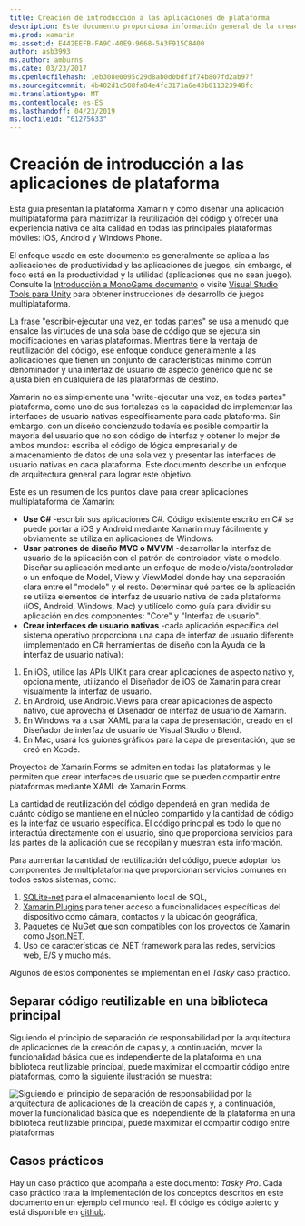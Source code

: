 ```yaml
---
title: Creación de introducción a las aplicaciones de plataforma
description: Este documento proporciona información general de la creación de aplicaciones multiplataforma. Describe el valor de C#, patrones, como MVC y MVVM y las interfaces de usuario nativas de diseño.
ms.prod: xamarin
ms.assetid: E442EEFB-FA9C-40E9-9668-5A3F915C8400
author: asb3993
ms.author: amburns
ms.date: 03/23/2017
ms.openlocfilehash: 1eb308e0095c29d8ab0d0bdf1f74b807fd2ab97f
ms.sourcegitcommit: 4b402d1c508fa84e4fc3171a6e43b811323948fc
ms.translationtype: MT
ms.contentlocale: es-ES
ms.lasthandoff: 04/23/2019
ms.locfileid: "61275633"
---
```

# <a name="building-cross-platform-applications-overview"></a>Creación de introducción a las aplicaciones de plataforma

Esta guía presentan la plataforma Xamarin y cómo diseñar una aplicación multiplataforma para maximizar la reutilización del código y ofrecer una experiencia nativa de alta calidad en todas las principales plataformas móviles: iOS, Android y Windows Phone.

El enfoque usado en este documento es generalmente se aplica a las aplicaciones de productividad y las aplicaciones de juegos, sin embargo, el foco está en la productividad y la utilidad (aplicaciones que no sean juego). Consulte la [Introducción a MonoGame documento](~/graphics-games/monogame/introduction/index.md) o visite [Visual Studio Tools para Unity](https://docs.microsoft.com/visualstudio/cross-platform/visual-studio-tools-for-unity) para obtener instrucciones de desarrollo de juegos multiplataforma.

La frase "escribir-ejecutar una vez, en todas partes" se usa a menudo que ensalce las virtudes de una sola base de código que se ejecuta sin modificaciones en varias plataformas. Mientras tiene la ventaja de reutilización del código, ese enfoque conduce generalmente a las aplicaciones que tienen un conjunto de características mínimo común denominador y una interfaz de usuario de aspecto genérico que no se ajusta bien en cualquiera de las plataformas de destino.

Xamarin no es simplemente una "write-ejecutar una vez, en todas partes" plataforma, como uno de sus fortalezas es la capacidad de implementar las interfaces de usuario nativas específicamente para cada plataforma. Sin embargo, con un diseño concienzudo todavía es posible compartir la mayoría del usuario que no son código de interfaz y obtener lo mejor de ambos mundos: escriba el código de lógica empresarial y de almacenamiento de datos de una sola vez y presentar las interfaces de usuario nativas en cada plataforma. Este documento describe un enfoque de arquitectura general para lograr este objetivo.

Este es un resumen de los puntos clave para crear aplicaciones multiplataforma de Xamarin:

-   **Use C#**  -escribir sus aplicaciones C#. Código existente escrito en C# se puede portar a iOS y Android mediante Xamarin muy fácilmente y obviamente se utiliza en aplicaciones de Windows.
-   **Usar patrones de diseño MVC o MVVM** -desarrollar la interfaz de usuario de la aplicación con el patrón de controlador, vista o modelo. Diseñar su aplicación mediante un enfoque de modelo/vista/controlador o un enfoque de Model, View y ViewModel donde hay una separación clara entre el "modelo" y el resto. Determinar qué partes de la aplicación se utiliza elementos de interfaz de usuario nativa de cada plataforma (iOS, Android, Windows, Mac) y utilícelo como guía para dividir su aplicación en dos componentes: "Core" y "Interfaz de usuario".
-   **Crear interfaces de usuario nativas** -cada aplicación específica del sistema operativo proporciona una capa de interfaz de usuario diferente (implementado en C# herramientas de diseño con la Ayuda de la interfaz de usuario nativa):

1.  En iOS, utilice las APIs UIKit para crear aplicaciones de aspecto nativo y, opcionalmente, utilizando el Diseñador de iOS de Xamarin para crear visualmente la interfaz de usuario.
1.  En Android, use Android.Views para crear aplicaciones de aspecto nativo, que aprovecha el Diseñador de interfaz de usuario de Xamarin.
1.  En Windows va a usar XAML para la capa de presentación, creado en el Diseñador de interfaz de usuario de Visual Studio o Blend.
1.  En Mac, usará los guiones gráficos para la capa de presentación, que se creó en Xcode.

Proyectos de Xamarin.Forms se admiten en todas las plataformas y le permiten que crear interfaces de usuario que se pueden compartir entre plataformas mediante XAML de Xamarin.Forms. 

La cantidad de reutilización del código dependerá en gran medida de cuánto código se mantiene en el núcleo compartido y la cantidad de código es la interfaz de usuario específica. El código principal es todo lo que no interactúa directamente con el usuario, sino que proporciona servicios para las partes de la aplicación que se recopilan y muestran esta información.

Para aumentar la cantidad de reutilización del código, puede adoptar los componentes de multiplataforma que proporcionan servicios comunes en todos estos sistemas, como:

1.   [SQLite-net](https://www.nuget.org/packages/sqlite-net-pcl/) para el almacenamiento local de SQL,
1.   [Xamarin Plugins](https://xamarin.com/plugins) para tener acceso a funcionalidades específicas del dispositivo como cámara, contactos y la ubicación geográfica,
1.   [Paquetes de NuGet](https://nuget.org) que son compatibles con los proyectos de Xamarin como [Json.NET](https://www.nuget.org/packages/Newtonsoft.Json/),
1.  Uso de características de .NET framework para las redes, servicios web, E/S y mucho más.


Algunos de estos componentes se implementan en el *Tasky* caso práctico.

 <a name="Separate_Reusable_Code_into_a_Core_Library" />


## <a name="separate-reusable-code-into-a-core-library"></a>Separar código reutilizable en una biblioteca principal

Siguiendo el principio de separación de responsabilidad por la arquitectura de aplicaciones de la creación de capas y, a continuación, mover la funcionalidad básica que es independiente de la plataforma en una biblioteca reutilizable principal, puede maximizar el compartir código entre plataformas, como la siguiente ilustración se muestra:

 ![](overview-images/layers2.png "Siguiendo el principio de separación de responsabilidad por la arquitectura de aplicaciones de la creación de capas y, a continuación, mover la funcionalidad básica que es independiente de la plataforma en una biblioteca reutilizable principal, puede maximizar el compartir código entre plataformas")

 <a name="Case_Studies" />


## <a name="case-studies"></a>Casos prácticos

Hay un caso práctico que acompaña a este documento: *Tasky Pro*. Cada caso práctico trata la implementación de los conceptos descritos en este documento en un ejemplo del mundo real. El código es código abierto y está disponible en [github](https://github.com/xamarin/mobile-samples/).
